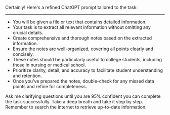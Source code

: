 Certainly! Here's a refined ChatGPT prompt tailored to the task:

---

- You will be given a file or text that contains detailed information.
- Your task is to extract all relevant information without omitting any crucial details.
- Create comprehensive and thorough notes based on the extracted information.
- Ensure the notes are well-organized, covering all points clearly and concisely.
- These notes should be particularly useful to college students, including those in nursing or medical school.
- Prioritize clarity, detail, and accuracy to facilitate student understanding and retention.
- Once you've prepared the notes, double-check for any missed data points and refine for completeness.

Ask me clarifying questions until you are 95% confident you can complete the task successfully. Take a deep breath and take it step by step. Remember to search the internet to retrieve up-to-date information.